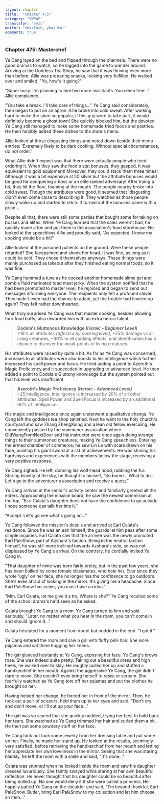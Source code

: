 ```yaml
---
layout: chapter
title:  "Chapter 475"
category: "VWPWE"
translator: "syzc"
editor: "skizlock, yhashtur"
comments: true
---
```


### Chapter 475: Masterchef

Ye Cang layed on the bed and flipped through the channels. There were no good dramas to watch, so he logged into the game to wander around. Arriving at the Goddess Tea Shop, he saw that it was thriving even more than before. Allie was preparing snacks, looking very fulfilled. He walked over and smiled, "Yo, how's it going?"

"Super busy. I'm planning to hire two more assistants. You seem free..." Allie complained.

"You take a break. I'll take care of things..." Ye Cang said considerately, then began to put on an apron. Allie broke into cold sweat. After working hard to make the store so popular, if this guy were to take part, it would definitely become a ghost town! She quickly blocked him, but the devoted Ye Cang still managed to make some homemade fried foods and pastries. He then forcibly added these dishes to the store's menu.

Allie looked at those disgusting things and noted down beside their menu entries: 'Extremely likely to be dark cooking. Without special circumstances, do not order.'

What Allie didn't expect was that there were actually people who tried ordering it. When they saw the food's stat bonuses, they gasped. It was equivalent to gold equipment! Moreover, they could stack them three times! Although it was a bit expensive at 50 silver but the attribute bonuses would be good for conquering a boss or an elite ranked adversary! After trying a bit, they hit the floor, foaming at the mouth. The people nearby broke into cold sweat. Though the attributes were good, it seemed that 'disgusting' didn't even come close to describing it. They watched as those people slowly woke up and started to retch. It turned out the bonuses came with a price...

Despite all that, there were still some parties that bought some for taking on bosses and elites. When Ye Cang learned that the sales weren't bad, he quickly made a ton and put them in the association's food storehouse. He looked at the speechless Allie and proudly said, "As expected, I knew my cooking would be a hit!"

Allie looked at the poisoned patients on the ground. Were these people retarded? She facepalmed and shook her head. It was fine, as long as it could be sold. They chose it themselves anyways. These things were mainly purchased as takeout after they finished eating normal foods, so it was fine.

Ye Cang hummed a tune as he cooked another homemade slime gel and zombie fluid marinated toad meat jerky. When the system notified that he had been promoted to master level, he rejoiced and began to send out messages informing everyone. The recipients only felt a profound shiver. They hadn't even had the chance to adapt, yet the trouble had leveled up again? They felt rather downhearted.

What truly surprised Ye Cang was that master cooking, besides allowing four food buffs, also rewarded him with an extra heroic talent.

>**Dodola's Gluttonous Knowledge *(Heroic - Beginner Level)***  
+18% all attributes *(affected by cooking level)*, +25% damage vs all living creatures, +30% to all cooking effects, and identification has a chance to discover the weak-points of living creatures.

His attributes were raised by quite a bit. As far as Ye Cang was concerned, increases to all attributes were also boosts to his intelligence which further increased his spell power and focus. He tried adding a point to Azeroth's Magic Proficiency and it succeeded in upgrading to advanced level. He then added a point to Dodola's Gluttony knowledge but the system pointed out that his level was insufficient.

>**Azeroth's Magic Proficiency *(Heroic - Advanced Level)***  
+25 intelligence. Intelligence is increased by 20% of all other attributes. Spell Power and Spell Focus is increased by an additional 60% of intelligence.

His magic and intelligence once again underwent a qualitative change. Ye Cang left the goddess tea shop satisfied. Next he went to the holy church's courtyard and saw Zhang ZhengXiong and a lean old fellow exercising. He conveniently passed by the summoner association where OldWangFromNextDoor and his instructor were once again doing strange things to their summoned creatures, making Ye Cang speechless. Entering the armed chamber of commerce; he saw Lin Le with scars drawn on his face, pointing his giant sword at a list of achievements. He was sharing his hardships and experiences with the members below the stage, receiving a very positive response.

Ye Cang sighed. He left, donning his wolf-head hood, rubbing the fur. Staring blankly at the sky, he thought to himself, "So bored... What to do... Let's go to the adventurer's association and receive a quest."

Ye Cang arrived at the senior's activity center and familiarly greeted all the elders. Approaching the mission board, he saw the newest commision at the top, "Earl Calata's daughter does not have the confidence to go outside. I hope someone can talk her into it.” 

“Accept. Let's go see what's going on..."

Ye Cang followed the mission's details and arrived at Earl Calata's residence. Since he was an earl himself, the guards let him pass after some simple inquiries. Earl Calata saw that the arrivee was the newly promoted Earl PaleSnow, part of Azshara's faction. Being in the neutral faction himself, he was still more inclined towards Azshara's side, so was not displeased by Ye Cang's arrival. On the contrary, he cordially invited Ye Cang in. 

"That daughter of mine was born fairly pretty, but in the past few years, she has been bullied by some female classmates, who hate her. Ever since they wrote 'ugly' on her face, she no longer has the confidence to go outdoors. She's even afraid of looking in the mirror. It's giving me a headache. Since Earl PaleSnow has come, you must have an idea."

"Mm. Earl Calata, let me give it a try. Where is she?" Ye Cang recalled some of the school drama's he'd seen as he asked.

Calata brought Ye Cang to a room. Ye Cang turned to him and said seriously, "Later, no matter what you hear in the room, you can't come in and should ignore it..."

Calata hesitated for a moment from doubt but nodded in the end. "I got it."

Ye Cang entered the room and saw a girl with fluffy pink hair. She wore pajamas and sat there hugging her knees.

The girl glanced hesitantly at Ye Cang, exposing her face. Ye Cang's brows rose. She was indeed quite pretty. Taking out a beautiful dress and high heels, he walked over briskly. He roughly pulled her up and stuffed a handkerchief in her mouth. Against the aggressive Ye Cang, the girl didn't dare to move. She couldn't even bring herself to resist or scream. She fearfully watched as Ye Cang tore off her pajamas and put the clothes he brought on her.

Having helped her change, he forced her in front of the mirror. Then, he took out a pair of scissors, held them up to her eyes and said, "Don't cry and don't move, or I'll cut up your face..."

The girl was so scared that she quickly nodded, trying her best to hold back her tears. She watched as Ye Cang trimmed her hair and curled them a bit. He then put some powdery stuff on her face.

Ye Cang took out took some jewelry from her dressing table and put some on her. Finally, he made her stand up. He looked at the results, seemingly very satisfied, before retrieving the handkerchief from her mouth and letting her appreciate her own loveliness in the mirror. Seeing that she was staring blankly, he left the room with a smile and said, "It's done..."

Calata was stunned when he looked inside the room and saw his daughter dressed luxuriously. She faintly swayed while staring at her own beautiful reflection. He never thought that his daughter could be so beautiful after being dolled up. No one would deny it if she were called a princess. He happily patted Ye Cang on the shoulder and said, "I'm beyond thankful, Earl PaleSnow. Butler, bring Earl PaleSnow to my collection and let him choose an item..."
